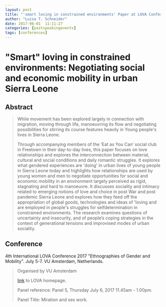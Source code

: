 ```yaml
---
layout: post
title: "'smart loving in constrained environments' Paper at LOVA Conference. Ethnographies of Gender and Mobility, VU Amsterdam. July 5-7 2017"
author: "Luisa T. Schneider"
date: 2017-06-01  11:11:27
categories: [pastspeakingevents]
tags: [conferences]
---
```

# \"Smart\" loving in constrained environments: Negotiating social and economic mobility in urban Sierra Leone 

## Abstract
> While movement has been explored largely in connection with migration, moving through life, manoeuvring its flow and negotiating possibilities for stirring its course features heavily in Young people's lives in Sierra Leone. 
>
> Through accompanying members of the ‘Eat as You Can’ social club in Freetown in their day-to-day lives, this paper focuses on love relationships and explores the interconnection between material, cultural and social conditions and daily romantic struggles. It explores what gendered experiences are 'doing' in urban lives of young people in Sierra Leone today and highlights how relationships are used by young women and men to negotiate opportunities for social and economic mobility in an environment largely perceived as rigid, stagnating and hard to manoeuvre. It discusses sociality and intimacy related to emerging notions of love and choice in post War and post pandemic Sierra Leone and explores how they feed off the appropriation of global goods, technologies and ideas of 'loving and are employed in people's struggles for selfdetermination in constrained environments. The research examines questions of uncertainty and insecurity, and of people’s coping strategies in the context of generational tensions and improvised modes of urban sociality.

## Conference
4th International LOVA Conference 2017 \"Ethnographies of Gender and Mobility\". July 5-7. VU Amsterdam, Netherlands.


>Organised by VU Amsterdam
>
> [link](https://t2m.org/event/lova-international-conference-2017-ethnographies-of-gender-and-mobility/) to LOVA homepage.
>
> Panel reference: Panel 5, Thursday July 6, 2017 11.45am - 1.00pm.
>
> Panel Title: Miration and sex work.